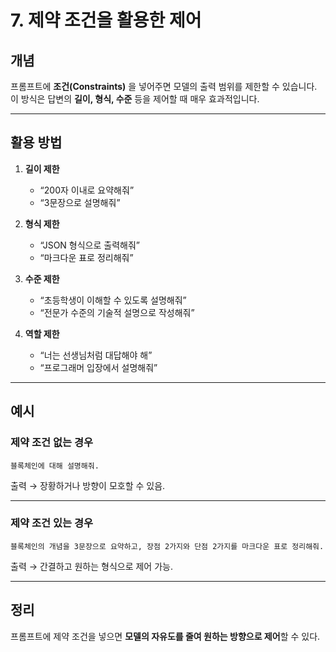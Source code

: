 # 7. 제약 조건을 활용한 제어

## 개념

프롬프트에 **조건(Constraints)** 을 넣어주면 모델의 출력 범위를 제한할 수 있습니다.
이 방식은 답변의 **길이, 형식, 수준** 등을 제어할 때 매우 효과적입니다.

---

## 활용 방법

1. **길이 제한**

   * “200자 이내로 요약해줘”
   * “3문장으로 설명해줘”

2. **형식 제한**

   * “JSON 형식으로 출력해줘”
   * “마크다운 표로 정리해줘”

3. **수준 제한**

   * “초등학생이 이해할 수 있도록 설명해줘”
   * “전문가 수준의 기술적 설명으로 작성해줘”

4. **역할 제한**

   * “너는 선생님처럼 대답해야 해”
   * “프로그래머 입장에서 설명해줘”

---

## 예시

### 제약 조건 없는 경우

```text
블록체인에 대해 설명해줘.
```

출력 → 장황하거나 방향이 모호할 수 있음.

---

### 제약 조건 있는 경우

```text
블록체인의 개념을 3문장으로 요약하고, 장점 2가지와 단점 2가지를 마크다운 표로 정리해줘.
```

출력 → 간결하고 원하는 형식으로 제어 가능.

---

## 정리

프롬프트에 제약 조건을 넣으면 **모델의 자유도를 줄여 원하는 방향으로 제어**할 수 있다.
